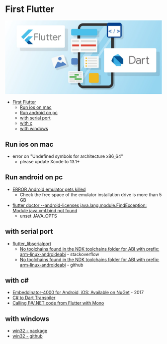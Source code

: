 # First Flutter

![flutter](img/flutter.jpg)

- [First Flutter](#first-flutter)
    - [Run ios on mac](#run-ios-on-mac)
    - [Run android on pc](#run-android-on-pc)
    - [with serial port](#with-serial-port)
    - [with c](#with-c)
    - [with windows](#with-windows)

## Run ios on mac
- error on "Undefined symbols for architecture x86_64"
    - please update Xcode to 13.1+

## Run android on pc
- [ERROR Android emulator gets killed](https://stackoverflow.com/questions/36841461/error-android-emulator-gets-killed)
    - Check the free space of the emulator installation drive is more than 5 GB
- [flutter doctor --android-licenses java.lang.module.FindException: Module java.xml.bind not found](https://stackoverflow.com/questions/67403486/flutter-doctor-android-licenses-java-lang-module-findexception-module-java-xm)
    - unset JAVA_OPTS


## with serial port
- [flutter_libserialport](https://github.com/jpnurmi/flutter_libserialport)
    - [No toolchains found in the NDK toolchains folder for ABI with prefix: arm-linux-androideabi](https://stackoverflow.com/questions/66922162/no-toolchains-found-in-the-ndk-toolchains-folder-for-abi-with-prefix-arm-linux) - stackoverflow
    - [No toolchains found in the NDK toolchains folder for ABI with prefix: arm-linux-androideabi](https://github.com/flutter/flutter/issues/76393) - github

## with c#
- [Embeddinator-4000 for Android, iOS: Available on NuGet](https://www.mono-project.com/news/2017/08/02/embeddinator-4000-for-android/) - 2017
- [C# to Dart Transpiler](https://www.microsoft.com/en-us/p/c-to-dart-transpiler/9p5bnfrsmq00)
- [Calling F#/.NET code from Flutter with Mono](https://nick-fisher.com/articles/calling-fsharp-dotnet-code-from-flutter/)

## with windows
- [win32 - package](https://pub.dev/documentation/win32/latest/)
- [win32 - github](https://github.com/timsneath/win32)
